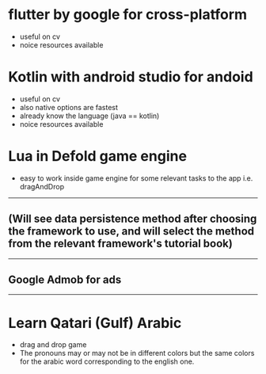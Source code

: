 # flutter by google for cross-platform
- useful on cv
- noice resources available
# Kotlin with android studio for andoid
- useful on cv 
- also native options are fastest
- already know the language (java == kotlin)
- noice resources available
# Lua in Defold game engine 
- easy to work inside game engine for some relevant tasks to the app i.e. dragAndDrop
---
## (Will see data persistence method after choosing the framework to use, and will select the method from the relevant framework's tutorial book)
---
## Google Admob for ads
---
# Learn Qatari (Gulf) Arabic
- drag and drop game
- The pronouns may or may not be in different colors but the same colors for the arabic word corresponding to the english one.